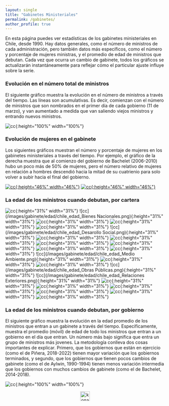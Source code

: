 ```yaml
---
layout: single
title: "Gabinetes Ministeriales"
permalink: /gabinetes/
author_profile: true
---
```


En esta página puedes ver estadísticas de los gabinetes ministeriales en Chile, desde 1990. Hay datos generales, como el número de ministros de cada administración, pero también datos más específicos, como el número y porcentaje de mujeres ministras, y el promedio de edad de ministros que debutan. Cada vez que ocurra un cambio de gabinete, todos los gráficos se actualizarán instantáneamente para reflejar cómo el particular ajuste influye sobre la serie.


### Evolución en el número total de ministros

El siguiente gráfico muestra la evolución en el número de ministros a través del tiempo. Las líneas son acumulativas. Es decir, comienzan con el número de ministros que son nombrados en el primer día de cada gobierno (11 de marzo), y van aumentado a medida que van saliendo viejos ministros y entrando nuevos ministros.


![cc](/images/gabinete/edad/chile_gabinete_numero_total.png){:height="100%" width="100%"}


### Evolución de mujeres en el gabinete

Los siguientes gráficos muestran el número y porcentaje de mujeres en los gabinetes ministeriales a través del tiempo. Por ejemplo, el gráfico de la derecha muestra que al comienzo del gobierno de Bachelet (2006-2010) hubo un poco más de 50% de mujeres, pero el número relativo de mujeres en relación a hombres descendió hacia la mitad de su cuatrienio para solo volver a subir hacia el final del gobierno.


[![cc](/images/gabinete/edad/chile_gabinete_numero_mujeres.png){:height="46%" width="46%"}](https://tresquintos.cl/images/chile_gabinete_numero_mujeres.png)
[![cc](/images/gabinete/edad/chile_gabinete_porcentaje_mujeres.png){:height="46%" width="46%"}](https://tresquintos.cl/images/chile_gabinete_porcentaje_mujeres.png)




### La edad de los ministros cuando debutan, por cartera



![cc](/images/gabinete/edad/chile_edad_Agricultura.png){:height="31%" width="31%"}
![cc](/images/gabinete/edad/chile_edad_Bienes Nacionales.png){:height="31%" width="31%"}
![cc](/images/gabinete/edad/chile_edad_Cultura.png){:height="31%" width="31%"}
![cc](/images/gabinete/edad/chile_edad_Defensa.png){:height="31%" width="31%"}
![cc](/images/gabinete/edad/chile_edad_Deporte.png){:height="31%" width="31%"}
![cc](/images/gabinete/edad/chile_edad_Desarollo Social.png){:height="31%" width="31%"}
![cc](/images/gabinete/edad/chile_edad_Economía.png){:height="31%" width="31%"}
![cc](/images/gabinete/edad/chile_edad_Educación.png){:height="31%" width="31%"}
![cc](/images/gabinete/edad/chile_edad_Energía.png){:height="31%" width="31%"}
![cc](/images/gabinete/edad/chile_edad_Hacienda.png){:height="31%" width="31%"}
![cc](/images/gabinete/edad/chile_edad_Interior.png){:height="31%" width="31%"}
![cc](/images/gabinete/edad/chile_edad_Justicia.png){:height="31%" width="31%"}
![cc](/images/gabinete/edad/chile_edad_Medio Ambiente.png){:height="31%" width="31%"}
![cc](/images/gabinete/edad/chile_edad_Minería.png){:height="31%" width="31%"}
![cc](/images/gabinete/edad/chile_edad_Mujer.png){:height="31%" width="31%"}
![cc](/images/gabinete/edad/chile_edad_Obras Públicas.png){:height="31%" width="31%"}
![cc](/images/gabinete/edad/chile_edad_Relaciones Exteriores.png){:height="31%" width="31%"}
![cc](/images/gabinete/edad/chile_edad_Salud.png){:height="31%" width="31%"}
![cc](/images/gabinete/edad/chile_edad_Segegob.png){:height="31%" width="31%"}
![cc](/images/gabinete/edad/chile_edad_Segpres.png){:height="31%" width="31%"}
![cc](/images/gabinete/edad/chile_edad_Trabajo.png){:height="31%" width="31%"}
![cc](/images/gabinete/edad/chile_edad_Transporte.png){:height="31%" width="31%"}
![cc](/images/gabinete/edad/chile_edad_Vivienda.png){:height="31%" width="31%"}



### La edad de los ministros cuando debutan, por gobierno

El siguiente gráfico muestra la evolución en la edad promedio de los ministros que entran a un gabinete a través del tiempo. Específicamente, muestra el promedio (móvil) de edad de todo los ministros que entran a un gobierno en el día que entran. Un número más bajo significa que entra un grupo de ministros más jovenes. La metodología conlleva dos cosas importantes de explicar. Primero, que los gobiernos que están en ejercicio (como el de Piñera, 2018-2022) tienen mayor variación que los gobiernos terminados, y segundo, que los gobiernos que tienen pocos cambios de gabinete (como el de Aylwin, 1990-1994) tienen menos variación intermedia que los gobiernos con muchos cambios de gabinete (como el de Bachelet, 2014-2018).

![cc](/images/gabinete/edad/chile_gabinete_promedio_edad.png){:height="100%" width="100%"}



<!-- NES -->
<style>
.aligncenter {
    text-align: center;
}
</style>
<p class="aligncenter">
    <img src="/images/nes.png" width="30" height="30" alt="konami" />
</p>
<script src="/js/topsecret.js"></script>


<!-- Favicon -->
<link rel="apple-touch-icon" sizes="180x180" href="/apple-touch-icon.png">
<link rel="icon" type="image/png" sizes="32x32" href="/favicon-32x32.png">
<link rel="icon" type="image/png" sizes="16x16" href="/favicon-16x16.png">
<link rel="manifest" href="/site.webmanifest">
<link rel="mask-icon" href="/safari-pinned-tab.svg" color="#5bbad5">
<meta name="msapplication-TileColor" content="#b91d47">
<meta name="theme-color" content="#ffffff">
